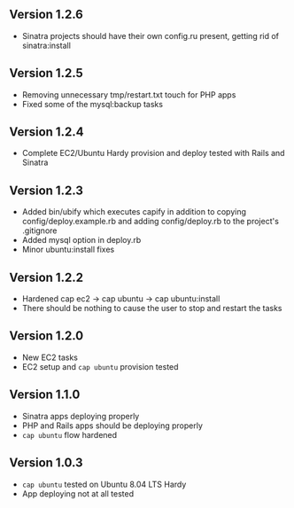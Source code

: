 Version 1.2.6
-------------

* Sinatra projects should have their own config.ru present, getting rid of sinatra:install

Version 1.2.5
-------------

* Removing unnecessary tmp/restart.txt touch for PHP apps
* Fixed some of the mysql:backup tasks

Version 1.2.4
-------------

* Complete EC2/Ubuntu Hardy provision and deploy tested with Rails and Sinatra

Version 1.2.3
-------------

* Added bin/ubify which executes capify in addition to copying config/deploy.example.rb and adding config/deploy.rb to the project's .gitignore
* Added mysql option in deploy.rb
* Minor ubuntu:install fixes

Version 1.2.2
-------------

* Hardened cap ec2 -> cap ubuntu -> cap ubuntu:install
* There should be nothing to cause the user to stop and restart the tasks

Version 1.2.0
-------------

* New EC2 tasks
* EC2 setup and `cap ubuntu` provision tested

Version 1.1.0
-------------

* Sinatra apps deploying properly
* PHP and Rails apps should be deploying properly
* `cap ubuntu` flow hardened

Version 1.0.3
-------------

* `cap ubuntu` tested on Ubuntu 8.04 LTS Hardy
* App deploying not at all tested